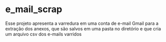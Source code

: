 # e_mail_scrap
Esse projeto apresenta a varredura em uma conta de e-mail Gmail para a extração dos anexos, que são salvos em uma pasta no diretório e que cria um arquivo csv dos e-mails varridos
